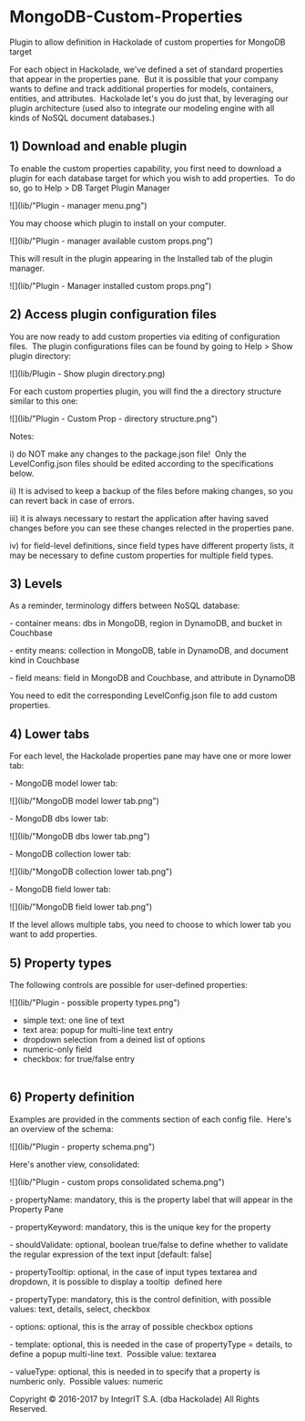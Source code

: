 # MongoDB-Custom-Properties
Plugin to allow definition in Hackolade of custom properties for MongoDB target

<div class="main-content">

<span class="rvts6">For each object in Hackolade, we've defined a set of standard properties that appear in the properties pane.  But it is possible that your company wants to define and track additional properties for models, containers, entities, and attributes.  Hackolade let's you do just that, by leveraging our plugin architecture (used also to integrate our modeling engine with all kinds of NoSQL document databases.)</span>

<span class="rvts6">  
</span>

## <span class="rvts0"><span class="rvts16">1) Download and enable plugin</span></span>

<span class="rvts6">To enable the custom properties capability, you first need to download a plugin for each database target for which you wish to add properties.  To do so, go to Help > DB Target Plugin Manager</span>

![](lib/"Plugin - manager menu.png")

<span class="rvts6">  
</span>

<span class="rvts6">You may choose which plugin to install on your computer.</span>

![](lib/"Plugin - manager available custom props.png")

<span class="rvts6">  
</span>

<span class="rvts6">This will result in the plugin appearing in the Installed tab of the plugin manager.</span>

![](lib/"Plugin - Manager installed custom props.png")

<span class="rvts6">  
</span>

## <span class="rvts0"><span class="rvts16">2) Access plugin configuration files</span></span>

<span class="rvts6">You are now ready to add custom properties via editing of configuration files.  The plugin configurations files can be found by going to Help > Show plugin directory:</span>

![](lib/Plugin - Show plugin directory.png)

<span class="rvts6">  
</span>

<span class="rvts6">For each custom properties plugin, you will find the a directory structure similar to this one:</span>

![](lib/"Plugin - Custom Prop - directory structure.png")

<span class="rvts18">Notes:</span><span class="rvts6"></span>

<span class="rvts6">i) do NOT make any changes to the package.json file!  Only the <object>LevelConfig.json files should be edited according to the specifications below.</span>

<span class="rvts6">ii) It is advised to keep a backup of the files before making changes, so you can revert back in case of errors.</span>

<span class="rvts6">iii) it is always necessary to restart the application after having saved changes before you can see these changes relected in the properties pane.</span>

<span class="rvts6">iv) for field-level definitions, since field types have different property lists, it may be necessary to define custom properties for multiple field types.</span>

## <span class="rvts0"><span class="rvts16">3) Levels</span></span>

<span class="rvts6">As a reminder, terminology differs between NoSQL database:</span>

<span class="rvts6">- container means: dbs in MongoDB, region in DynamoDB, and bucket in Couchbase</span>

<span class="rvts6">- entity means: collection in MongoDB, table in DynamoDB, and document kind in Couchbase</span>

<span class="rvts6">- field means: field in MongoDB and Couchbase, and attribute in DynamoDB</span>

<span class="rvts6">  
</span>

<span class="rvts6">You need to edit the corresponding <object>LevelConfig.json file to add custom properties.</span>

<span class="rvts6">  
</span>

## <span class="rvts0"><span class="rvts16">4) Lower tabs</span></span>

<span class="rvts6">For each level, the Hackolade properties pane may have one or more lower tab:</span>

<span class="rvts6">- MongoDB model lower tab:</span>

![](lib/"MongoDB model lower tab.png")

<span class="rvts6">- MongoDB dbs lower tab:</span>

![](lib/"MongoDB dbs lower tab.png")

<span class="rvts6">- MongoDB collection lower tab:</span>

![](lib/"MongoDB collection lower tab.png")

<span class="rvts6">- MongoDB field lower tab:</span>

![](lib/"MongoDB field lower tab.png")

<span class="rvts6">  
</span>

<span class="rvts6">If the level allows multiple tabs, you need to choose to which lower tab you want to add properties.</span>

<span class="rvts6">  
</span>

## <span class="rvts0"><span class="rvts16">5) Property types</span></span>

<span class="rvts6">The following controls are possible for user-defined properties:</span>

![](lib/"Plugin - possible property types.png")

*   <span class="rvts6">simple text: one line of text</span>
*   <span class="rvts6">text area: popup for multi-line text entry</span>
*   <span class="rvts6">dropdown selection from a deined list of options</span>
*   <span class="rvts6">numeric-only field</span>
*   <span class="rvts6">checkbox: for true/false entry</span>  
    <span class="rvts6">  
    </span>

<span class="rvts6">  
</span>

## <span class="rvts0"><span class="rvts16">6) Property definition</span></span>

<span class="rvts6">Examples are provided in the comments section of each config file.  Here's an overview of the schema:</span>

![](lib/"Plugin - property schema.png")

<span class="rvts6">Here's another view, consolidated:</span>

![](lib/"Plugin - custom props consolidated schema.png")

<span class="rvts6">- propertyName: mandatory, this is the property label that will appear in the Property Pane</span>

<span class="rvts6">- propertyKeyword: mandatory, this is the unique key for the property</span>

<span class="rvts6">- shouldValidate: optional, boolean true/false to define whether to validate the regular expression of the text input [default: false]</span>

<span class="rvts6">- propertyTooltip: optional, in the case of input types textarea and dropdown, it is possible to display a tooltip  defined here</span>

<span class="rvts6">- propertyType: mandatory, this is the control definition, with possible values: text, details, select, checkbox</span>

<span class="rvts6">- options: optional, this is the array of possible checkbox options</span>

<span class="rvts6">- template: optional, this is needed in the case of propertyType = details, to define a popup multi-line text.  Possible value: textarea</span>

<span class="rvts6">- valueType: optional, this is needed in to specify that a property is numberic only.  Possible values: numeric</span>

<span class="rvts6">  
</span>

</div>

<div id="topic_footer">

<div id="topic_footer_content">Copyright © 2016-2017 by IntegrIT S.A. (dba Hackolade) All Rights Reserved.</div>

</div>

</div>

</article>

</div>
